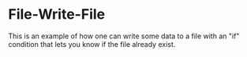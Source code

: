 # File-Write-File
This is an example of how one can write some data to a file with an "if" condition that lets you know if the file already exist.
